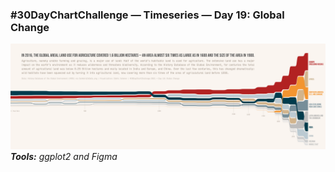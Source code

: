 ### #30DayChartChallenge — Timeseries — Day 19: Global Change
![](https://raw.githubusercontent.com/Z3tt/30DayChartChallenge/main/19_global_change/19_global_change.png)<br>***Tools:*** *ggplot2 and Figma*
